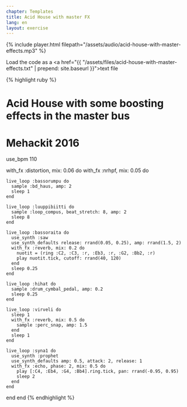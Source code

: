 ```yaml
---
chapter: Templates
title: Acid House with master FX
lang: en
layout: exercise
---
```


{% include player.html filepath="/assets/audio/acid-house-with-master-effects.mp3" %}

Load the code as a <a href="{{ "/assets/files/acid-house-with-master-effects.txt" | prepend: site.baseurl }}">text file</a>

{% highlight ruby %}
# Acid House with some boosting effects in the master bus
# Mehackit 2016

use_bpm 110

with_fx :distortion, mix: 0.06 do
  with_fx :nrhpf, mix: 0.05 do

    live_loop :bassorumpu do
      sample :bd_haus, amp: 2
      sleep 1
    end

    live_loop :luuppibiitti do
      sample :loop_compus, beat_stretch: 8, amp: 2
      sleep 8
    end

    live_loop :bassoraita do
      use_synth :saw
      use_synth_defaults release: rrand(0.05, 0.25), amp: rrand(1.5, 2)
      with_fx :reverb, mix: 0.2 do
        nuotit = (ring :C2, :C3, :r, :Eb3, :r, :G2, :Bb2, :r)
        play nuotit.tick, cutoff: rrand(40, 120)
      end
      sleep 0.25
    end

    live_loop :hihat do
      sample :drum_cymbal_pedal, amp: 0.2
      sleep 0.25
    end

    live_loop :virveli do
      sleep 1
      with_fx :reverb, mix: 0.5 do
        sample :perc_snap, amp: 1.5
      end
      sleep 1
    end

    live_loop :syna1 do
      use_synth :prophet
      use_synth_defaults amp: 0.5, attack: 2, release: 1
      with_fx :echo, phase: 2, mix: 0.5 do
        play [:C4, :Eb4, :G4, :Bb4].ring.tick, pan: rrand(-0.95, 0.95)
        sleep 2
      end
    end
  end
end
{% endhighlight %}